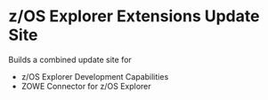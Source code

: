 <!--
/*******************************************************************************
  * Copyright (c) 05.06.2024 Thomas Zierer.
  * All rights reserved. This program and the accompanying materials
  * are made available under the terms of the Eclipse Public License v2.0
  * which accompanies this distribution, and is available at
  * http://www.eclipse.org/legal/epl-v20.html
  *
  * Contributors:
  *    Thomas Zierer - initial API and implementation and/or initial documentation
  *******************************************************************************/
-->

# z/OS Explorer Extensions Update Site

Builds a combined update site for
* z/OS Explorer Development Capabilities
* ZOWE Connector for z/OS Explorer